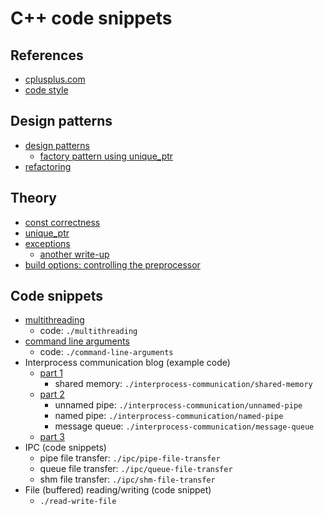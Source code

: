 # C++ code snippets

## References

- [cplusplus.com](https://www.cplusplus.com/)
- [code style](https://named-data.net/doc/ndn-cpp-dev/0.4.0/code-style.html)

## Design patterns

- [design patterns](https://refactoring.guru/design-patterns/catalog)
  - [factory pattern using unique_ptr](https://stackoverflow.com/questions/27282453/factory-pattern-using-unique-ptr-in-c)
- [refactoring](https://refactoring.guru/refactoring)

## Theory

- [const correctness](https://www.cprogramming.com/tutorial/const_correctness.html)
- [unique_ptr](https://en.cppreference.com/w/cpp/memory/unique_ptr)
- [exceptions](https://riptutorial.com/cplusplus/example/9212/best-practice--throw-by-value--catch-by-const-reference)
  - [another write-up](https://www.tutorialspoint.com/cplusplus/cpp_exceptions_handling.htm)
- [build options: controlling the preprocessor](https://gcc.gnu.org/onlinedocs/gcc/Preprocessor-Options.html)


## Code snippets

- [multithreading](https://www.geeksforgeeks.org/multithreading-in-cpp/)
  - code: `./multithreading`
- [command line arguments](https://www.geeksforgeeks.org/command-line-arguments-in-c-cpp/)
  - code: `./command-line-arguments`
- Interprocess communication blog (example code)
  - [part 1](https://opensource.com/article/19/4/interprocess-communication-linux-storage)
    - shared memory: `./interprocess-communication/shared-memory`
  - [part 2](https://opensource.com/article/19/4/interprocess-communication-linux-channels)
    - unnamed pipe: `./interprocess-communication/unnamed-pipe`
    - named pipe: `./interprocess-communication/named-pipe`
    - message queue: `./interprocess-communication/message-queue`
  - [part 3](https://opensource.com/article/19/4/interprocess-communication-linux-networking)
- IPC (code snippets)
  - pipe file transfer: `./ipc/pipe-file-transfer`
  - queue file transfer: `./ipc/queue-file-transfer`
  - shm file transfer: `./ipc/shm-file-transfer`
- File (buffered) reading/writing (code snippet)
  - `./read-write-file`
  


